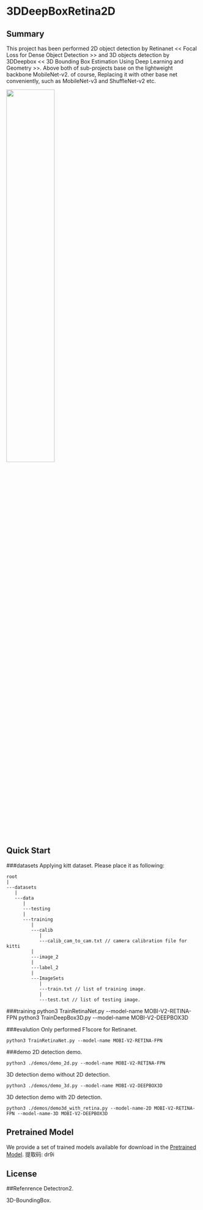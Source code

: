 # 3DDeepBoxRetina2D

## Summary
This project has been performed 2D object detection by Retinanet << Focal Loss for Dense Object Detection >> and 3D objects detection by 3DDeepbox << 3D Bounding Box Estimation Using Deep Learning and Geometry >>. 
Above both of sub-projects base on the lightweight backbone MobileNet-v2. of course, Replacing it with other base net conveniently, such as MobileNet-v3 and ShuffleNet-v2 etc.

<img src="http://static.runoob.com/images/runoob-logo.png" width="50%">

## Quick Start
###datasets
Applying kitt dataset.
Please place it as following:

    root
    |
    ---datasets
       |
       ---data
          |
          ---testing
          |
          ---training
             |
             ---calib
                |
                ---calib_cam_to_cam.txt // camera calibration file for kitti
             |
             ---image_2
             |
             ---label_2
             |
             ---ImageSets
                |
                ---train.txt // list of training image.
                |
                ---test.txt // list of testing image.
          

###training
    python3 TrainRetinaNet.py --model-name MOBI-V2-RETINA-FPN
    python3 TrainDeepBox3D.py --model-name MOBI-V2-DEEPBOX3D
 
###evalution
   Only performed F1score for Retinanet.
   
    python3 TrainRetinaNet.py --model-name MOBI-V2-RETINA-FPN
    
###demo
2D detection demo.

    python3 ./demos/demo_2d.py --model-name MOBI-V2-RETINA-FPN

3D detection demo without 2D detection.

    python3 ./demos/demo_3d.py --model-name MOBI-V2-DEEPBOX3D
    
3D detection demo with 2D detection.

    python3 ./demos/demo3d_with_retina.py --model-name-2D MOBI-V2-RETINA-FPN --model-name-3D MOBI-V2-DEEPBOX3D

## Pretrained Model

We provide a set of trained models available for download in the  [Pretrained Model](https://pan.baidu.com/s/1_24GPCHlaU8JnzVMemBGDg).
提取码: dr9i

## License


##Refenrence
Detectron2.

3D-BoundingBox.